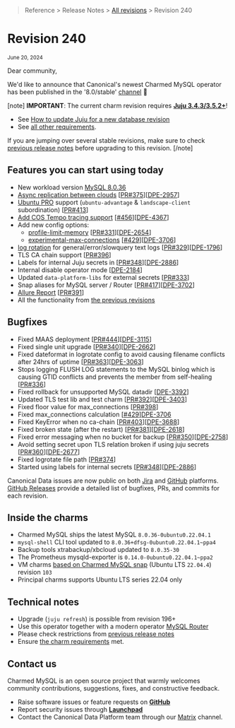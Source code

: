>Reference > Release Notes > [All revisions](/t/11881) > Revision 240
# Revision 240
  
<sub>June 20, 2024</sub>
  
Dear community,
  
We'd like to announce that Canonical's newest Charmed MySQL operator has been published in the '8.0/stable' [channel](https://charmhub.io/mysql/docs/r-releases?channel=8.0/stable) :tada:
 
[note]
**IMPORTANT**: The current charm revision requires **[Juju 3.4.3/3.5.2+](/t/11881)**!

* See [How to update Juju for a new database revision](/t/14325) 
* See [all other requirements](/t/11742).

If you are jumping over several stable revisions, make sure to check [previous release notes](/t/11881) before upgrading to this revision.
[/note] 

## Features you can start using today

* New workload version [MySQL 8.0.36](https://dev.mysql.com/doc/relnotes/mysql/8.0/en/news-8-0-36.html)
* [Async replication between clouds](/t/14169) [[PR#375](https://github.com/canonical/mysql-operator/pull/375)][[DPE-2957](https://warthogs.atlassian.net/browse/DPE-2957)]
* [Ubuntu PRO](https://ubuntu.com/pro) support (`ubuntu-advantage` & `landscape-client` subordination) [[PR#413](https://github.com/canonical/mysql-operator/pull/413)]
* [Add COS Tempo tracing support](/t/14350) [[#456](https://github.com/canonical/mysql-operator/pull/456)][[DPE-4367](https://warthogs.atlassian.net/browse/DPE-4367)]
* Add new config options: 
  * [profile-limit-memory](https://charmhub.io/mysql/configure?channel=8.0/edge#profile-limit-memory) [[PR#331](https://github.com/canonical/mysql-operator/pull/331)][[DPE-2654](https://warthogs.atlassian.net/browse/DPE-2654)]
  * [experimental-max-connections](https://charmhub.io/mysql/configuration?channel=8.0/edge#experimental-max-connections) [[#429](https://github.com/canonical/mysql-operator/pull/429)][[DPE-3706](https://warthogs.atlassian.net/browse/DPE-3706)]
* [log rotation](https://charmhub.io/mysql/docs/e-logs?channel=8.0/edge) for general/error/slowquery text logs [[PR#329](https://github.com/canonical/mysql-operator/pull/329)][[DPE-1796](https://warthogs.atlassian.net/browse/DPE-1796)]
* TLS CA chain support [[PR#396](https://github.com/canonical/mysql-operator/pull/396)]
* Labels for internal Juju secrets in [[PR#348](https://github.com/canonical/mysql-operator/pull/348)][[DPE-2886](https://warthogs.atlassian.net/browse/DPE-2886)]
* Internal disable operator mode [[DPE-2184](https://warthogs.atlassian.net/browse/DPE-2184)]
* Updated `data-platform-libs` for external secrets [[PR#333](https://github.com/canonical/mysql-operator/pull/333)]
* Snap aliases for MySQL server / Router [[PR#417](https://github.com/canonical/mysql-operator/pull/417)][[DPE-3702](https://warthogs.atlassian.net/browse/DPE-3702)]
* [Allure Report](https://canonical.github.io/mysql-operator/) [[PR#391](https://github.com/canonical/mysql-operator/pull/391)]
* All the functionality from [the previous revisions](/t/11881)
  
## Bugfixes
 
*  Fixed MAAS deployment [[PR#444](https://github.com/canonical/mysql-operator/pull/444)][[DPE-3115](https://warthogs.atlassian.net/browse/DPE-3115)]
* Fixed single unit upgrade [[PR#340](https://github.com/canonical/mysql-operator/pull/340)][[DPE-2662](https://warthogs.atlassian.net/browse/DPE-2662)]
* Fixed dateformat in logrotate config to avoid causing filename conflicts after 24hrs of uptime [[PR#363](https://github.com/canonical/mysql-operator/pull/363)][[DPE-3063](https://warthogs.atlassian.net/browse/DPE-3063)]
* Stops logging FLUSH LOG statements to the MySQL binlog which is causing GTID conflicts and prevents the member from self-healing [[PR#336](https://github.com/canonical/mysql-operator/pull/336)]
* Fixed rollback for unsupported MySQL datadir [[DPE-3392](https://warthogs.atlassian.net/browse/DPE-3392)]
* Updated TLS test lib and test charm [[PR#392](https://github.com/canonical/mysql-operator/pull/392)][[DPE-3403](https://warthogs.atlassian.net/browse/DPE-3403)]
* Fixed floor value for max_connections [[PR#398](https://github.com/canonical/mysql-operator/pull/398)]
* Fixed max_connections calculation [[#429](https://github.com/canonical/mysql-operator/pull/429)][DPE-3706](https://warthogs.atlassian.net/browse/DPE-3706)
* Fixed KeyError when no ca-chain [[PR#403](https://github.com/canonical/mysql-operator/pull/403)][[DPE-3688](https://warthogs.atlassian.net/browse/DPE-3688)]
* Fixed broken state (after the restart) [[PR#381](https://github.com/canonical/mysql-operator/pull/381)][[DPE-2618](https://warthogs.atlassian.net/browse/DPE-2618)]
* Fixed error messaging when no bucket for backup [[PR#350](https://github.com/canonical/mysql-operator/pull/350)][[DPE-2758](https://warthogs.atlassian.net/browse/DPE-2758)]
* Avoid setting secret upon TLS relation broken if using juju secrets [[PR#360](https://github.com/canonical/mysql-operator/pull/360)][[DPE-2677](https://warthogs.atlassian.net/browse/DPE-2677)]
* Fixed logrotate file path [[PR#374](https://github.com/canonical/mysql-operator/pull/374)]
*  Started using labels for internal secrets [[PR#348](https://github.com/canonical/mysql-operator/pull/348)][[DPE-2886](https://warthogs.atlassian.net/browse/DPE-2886)]

Canonical Data issues are now public on both [Jira](https://warthogs.atlassian.net/jira/software/c/projects/DPE/issues/) and [GitHub](https://github.com/canonical/mysql-operator/issues) platforms.  
[GitHub Releases](https://github.com/canonical/mysql-operator/releases) provide a detailed list of bugfixes, PRs, and commits for each revision.  
  
## Inside the charms
  
* Charmed MySQL ships the latest MySQL `8.0.36-0ubuntu0.22.04.1`
* `mysql-shell` CLI tool updated to `8.0.36+dfsg-0ubuntu0.22.04.1~ppa4`
* Backup tools xtrabackup/xbcloud updated to `8.0.35-30`
* The Prometheus mysqld-exporter is `0.14.0-0ubuntu0.22.04.1~ppa2`
* VM charms [based on Charmed MySQL snap](https://github.com/canonical/charmed-mysql-snap) (Ubuntu LTS `22.04.4`) revision `103`
* Principal charms supports Ubuntu LTS series 22.04 only
  
## Technical notes
  
* Upgrade (`juju refresh`) is possible from revision 196+
* Use this operator together with a modern operator [MySQL Router](https://charmhub.io/mysql-router?channel=dpe/beta)
* Please check restrictions from [previous release notes](/t/11881)
* Ensure [the charm requirements](/t/11742) met.
  
## Contact us
  
Charmed MySQL is an open source project that warmly welcomes community contributions, suggestions, fixes, and constructive feedback.  
* Raise software issues or feature requests on [**GitHub**](https://github.com/canonical/mysql-operator/issues)  
*  Report security issues through [**Launchpad**](https://wiki.ubuntu.com/DebuggingSecurity#How%20to%20File)  
* Contact the Canonical Data Platform team through our [Matrix](https://matrix.to/#/#charmhub-data-platform:ubuntu.com) channel.